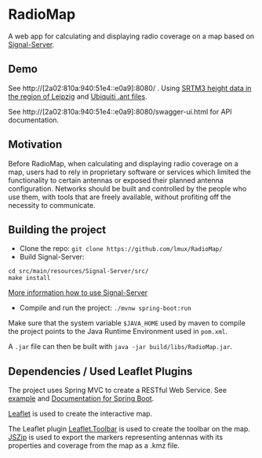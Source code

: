 # RadioMap

A web app for calculating and displaying radio coverage on a map based on [Signal-Server](https://github.com/lmux/Signal-Server).


## Demo 

See http://[2a02:810a:940:51e4::e0a9]:8080/ . Using [SRTM3 height data in the region of Leipzig](https://dds.cr.usgs.gov/srtm/version2_1/SRTM3/Eurasia/) and [Ubiquiti .ant files](https://help.ui.com/hc/en-us/articles/204952114-airMAX-Antenna-Data).

See http://[2a02:810a:940:51e4::e0a9]:8080/swagger-ui.html for API documentation.

## Motivation

Before RadioMap, when calculating and displaying radio coverage on a map, users had to rely in proprietary software or services which limited the functionality to certain antennas or exposed their planned antenna configuration. 
Networks should be built and controlled by the people who use them, with tools that are freely available, without profiting off the necessity to communicate.

## Building the project

- Clone the repo: `git clone https://github.com/lmux/RadioMap/`
- Build Signal-Server: 
```
cd src/main/resources/Signal-Server/src/
make install
```
[More information how to use Signal-Server](https://github.com/lmux/Signal-Server)
- Compile and run the project: `./mvnw spring-boot:run`

Make sure that the system variable `$JAVA_HOME` used by maven to compile the project points to the Java Runtime Environment used in `pom.xml`.

A `.jar` file can then be built with `java -jar build/libs/RadioMap.jar`.


## Dependencies / Used Leaflet Plugins
The project uses Spring MVC to create a RESTful Web Service. See [example](https://spring.io/guides/gs/rest-service/) and [Documentation for Spring Boot](https://spring.io/projects/spring-boot#overview).

[Leaflet](https://github.com/Leaflet/Leaflet) is used to create the interactive map.

The Leaflet plugin [Leaflet.Toolbar](https://github.com/Leaflet/Leaflet.toolbar) is used to create the toolbar on the map.
[JSZip](https://github.com/Stuk/jszip/) is used to export the markers representing antennas with its properties and coverage from the map as a .kmz file.
